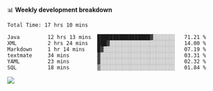 

📊 **Weekly development breakdown**
<!--START_SECTION:waka-->

```text
Total Time: 17 hrs 10 mins

Java         12 hrs 13 mins  █████████████████▓░░░░░░░   71.21 %
XML          2 hrs 24 mins   ███▓░░░░░░░░░░░░░░░░░░░░░   14.00 %
Markdown     1 hr 14 mins    █▓░░░░░░░░░░░░░░░░░░░░░░░   07.19 %
textmate     34 mins         ▓░░░░░░░░░░░░░░░░░░░░░░░░   03.31 %
YAML         23 mins         ▓░░░░░░░░░░░░░░░░░░░░░░░░   02.32 %
SQL          18 mins         ▒░░░░░░░░░░░░░░░░░░░░░░░░   01.84 %
```

<!--END_SECTION:waka-->

<p align="left" dir="auto">
  <a href="#">
    <img src="https://github-readme-stats.vercel.app/api?username=JiHongYuan&show_icons=true&inc">
  </a>
</p>
